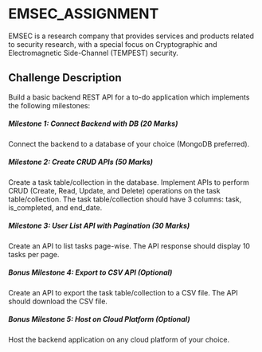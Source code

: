 # EMSEC_ASSIGNMENT
EMSEC is a research company that provides services and products related to security research, with a special focus on Cryptographic and Electromagnetic Side-Channel (TEMPEST) security.

## Challenge Description
Build a basic backend REST API for a to-do application which implements the following milestones:
##### Milestone 1: Connect Backend with DB (20 Marks)
Connect the backend to a database of your choice (MongoDB preferred).

##### Milestone 2: Create CRUD APIs (50 Marks)
Create a task table/collection in the database.
Implement APIs to perform CRUD (Create, Read, Update, and Delete) operations on the task table/collection.
The task table/collection should have 3 columns: task, is_completed, and end_date.

##### Milestone 3: User List API with Pagination (30 Marks)
Create an API to list tasks page-wise.
The API response should display 10 tasks per page.
 ##### Bonus Milestone 4: Export to CSV API (Optional)
Create an API to export the task table/collection to a CSV file.
The API should download the CSV file.
#####  Bonus Milestone 5: Host on Cloud Platform (Optional)
Host the backend application on any cloud platform of your choice.

